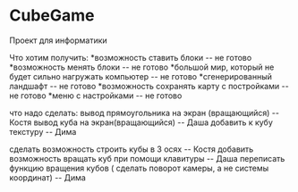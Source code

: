 # CubeGame
Проект для информатики

Что хотим получить:
*возможность ставить блоки                                -- не готово
*возможность менять блоки                                 -- не готово
*большой мир, который не будет сильно нагружать компьютер -- не готово
*сгенерированный ландшафт                                 -- не готово
*возможность сохранять карту с постройками                -- не готово
*меню с настройками                                       -- не готово


что надо сделать:
вывод прямоугольника на экран (вращающийся) -- Костя
вывод куба на экран(вращающийся) -- Даша
добавить к кубу текстуру -- Дима

сделать возможность строить кубы в 3 осях -- Костя
добавить возможность вращать куб при помощи клавитуры -- Даша
переписать функцию вращения кубов ( сделать поворот камеры, а не системы координат) -- Дима



